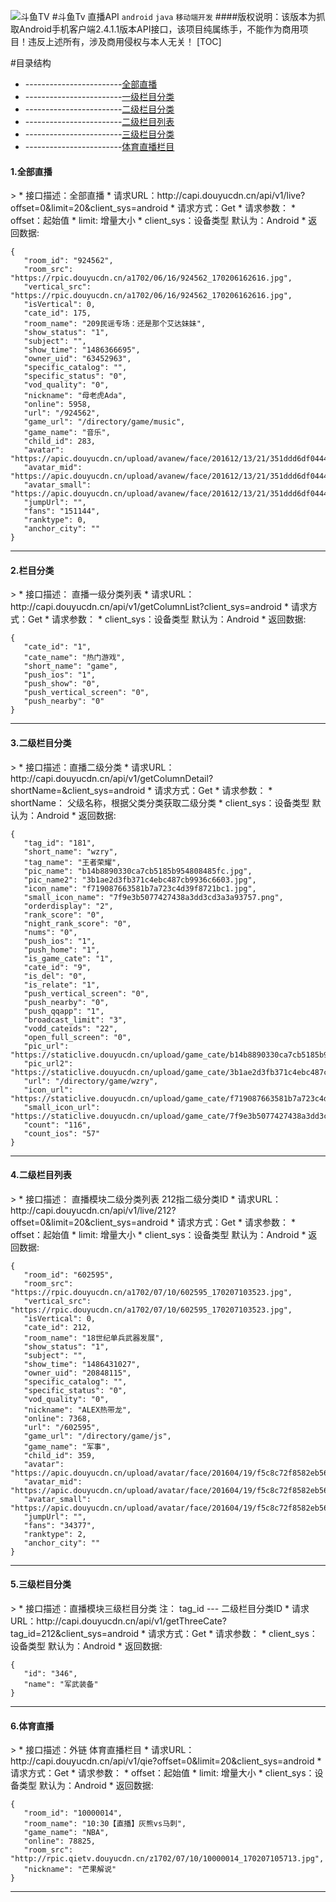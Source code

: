![斗鱼TV](https://staticlive.douyucdn.cn/upload/signs/201610291926483131.png)
#斗鱼Tv 直播API
 `android` `java` `移动端开发`
####版权说明：该版本为抓取Android手机客户端2.4.1.1版本API接口，该项目纯属练手，不能作为商用项目！违反上述所有，涉及商用侵权与本人无关！
[TOC]

#目录结构
>
 * ------------------------[全部直播](#2.0.2)
 * ------------------------[一级栏目分类](#2.0.1)
 * ------------------------[二级栏目分类](#2.0.3)
 * ------------------------[二级栏目列表](#2.0.4)
 * ------------------------[三级栏目分类](#2.0.5)
 * ------------------------[体育直播栏目](#2.0.6)
 
 <h4 id="2.0.2">1.全部直播</h4>
>
* 接口描述：全部直播 
* 请求URL：http://capi.douyucdn.cn/api/v1/live?offset=0&limit=20&client_sys=android
* 请求方式：Get
* 请求参数：
*        offset：起始值
*        limit: 增量大小
*        client_sys：设备类型 默认为：Android
* 返回数据:

 ```
{
    "room_id": "924562",
    "room_src": "https://rpic.douyucdn.cn/a1702/06/16/924562_170206162616.jpg",
    "vertical_src": "https://rpic.douyucdn.cn/a1702/06/16/924562_170206162616.jpg",
    "isVertical": 0,
    "cate_id": 175,
    "room_name": "209民谣专场：还是那个艾达妹妹",
    "show_status": "1",
    "subject": "",
    "show_time": "1486366695",
    "owner_uid": "63452963",
    "specific_catalog": "",
    "specific_status": "0",
    "vod_quality": "0",
    "nickname": "母老虎Ada",
    "online": 5958,
    "url": "/924562",
    "game_url": "/directory/game/music",
    "game_name": "音乐",
    "child_id": 283,
    "avatar": "https://apic.douyucdn.cn/upload/avanew/face/201612/13/21/351ddd6df0444bd93a71ac122a6d11bc_big.jpg",
    "avatar_mid": "https://apic.douyucdn.cn/upload/avanew/face/201612/13/21/351ddd6df0444bd93a71ac122a6d11bc_middle.jpg",
    "avatar_small": "https://apic.douyucdn.cn/upload/avanew/face/201612/13/21/351ddd6df0444bd93a71ac122a6d11bc_small.jpg",
    "jumpUrl": "",
    "fans": "151144",
    "ranktype": 0,
    "anchor_city": ""
}
 ```
 ---

<h4 id="2.0.1">2.栏目分类</h4>
>
* 接口描述： 直播一级分类列表
* 请求URL：http://capi.douyucdn.cn/api/v1/getColumnList?client_sys=android
* 请求方式：Get
* 请求参数：
*        client_sys：设备类型 默认为：Android
* 返回数据:

 ```
{
    "cate_id": "1",
    "cate_name": "热门游戏",
    "short_name": "game",
    "push_ios": "1",
    "push_show": "0",
    "push_vertical_screen": "0",
    "push_nearby": "0"
}
 ```
 ---
 <h4 id="2.0.3">3.二级栏目分类</h4>
>
* 接口描述：直播二级分类
* 请求URL：http://capi.douyucdn.cn/api/v1/getColumnDetail?shortName=&client_sys=android
* 请求方式：Get
* 请求参数：
*        shortName： 父级名称，根据父类分类获取二级分类
*        client_sys：设备类型 默认为：Android
* 返回数据:

 ```
{
    "tag_id": "181",
    "short_name": "wzry",
    "tag_name": "王者荣耀",
    "pic_name": "b14b8890330ca7cb5185b954808485fc.jpg",
    "pic_name2": "3b1ae2d3fb371c4ebc487cb9936c6603.jpg",
    "icon_name": "f719087663581b7a723c4d39f8721bc1.jpg",
    "small_icon_name": "7f9e3b5077427438a3dd3cd3a3a93757.png",
    "orderdisplay": "2",
    "rank_score": "0",
    "night_rank_score": "0",
    "nums": "0",
    "push_ios": "1",
    "push_home": "1",
    "is_game_cate": "1",
    "cate_id": "9",
    "is_del": "0",
    "is_relate": "1",
    "push_vertical_screen": "0",
    "push_nearby": "0",
    "push_qqapp": "1",
    "broadcast_limit": "3",
    "vodd_cateids": "22",
    "open_full_screen": "0",
    "pic_url": "https://staticlive.douyucdn.cn/upload/game_cate/b14b8890330ca7cb5185b954808485fc.jpg",
    "pic_url2": "https://staticlive.douyucdn.cn/upload/game_cate/3b1ae2d3fb371c4ebc487cb9936c6603.jpg",
    "url": "/directory/game/wzry",
    "icon_url": "https://staticlive.douyucdn.cn/upload/game_cate/f719087663581b7a723c4d39f8721bc1.jpg",
    "small_icon_url": "https://staticlive.douyucdn.cn/upload/game_cate/7f9e3b5077427438a3dd3cd3a3a93757.png",
    "count": "116",
    "count_ios": "57"
}
 ```
 ---
 <h4 id="2.0.4">4.二级栏目列表</h4>
>
* 接口描述： 直播模块二级分类列表  212指二级分类ID
* 请求URL：http://capi.douyucdn.cn/api/v1/live/212?offset=0&limit=20&client_sys=android
* 请求方式：Get
* 请求参数：
*        offset：起始值
*        limit: 增量大小
*        client_sys：设备类型 默认为：Android
* 返回数据:

 ```
{
    "room_id": "602595",
    "room_src": "https://rpic.douyucdn.cn/a1702/07/10/602595_170207103523.jpg",
    "vertical_src": "https://rpic.douyucdn.cn/a1702/07/10/602595_170207103523.jpg",
    "isVertical": 0,
    "cate_id": 212,
    "room_name": "18世纪单兵武器发展",
    "show_status": "1",
    "subject": "",
    "show_time": "1486431027",
    "owner_uid": "20848115",
    "specific_catalog": "",
    "specific_status": "0",
    "vod_quality": "0",
    "nickname": "ALEX热带龙",
    "online": 7368,
    "url": "/602595",
    "game_url": "/directory/game/js",
    "game_name": "军事",
    "child_id": 359,
    "avatar": "https://apic.douyucdn.cn/upload/avatar/face/201604/19/f5c8c72f8582eb56a375385a2ecebd17_big.jpg",
    "avatar_mid": "https://apic.douyucdn.cn/upload/avatar/face/201604/19/f5c8c72f8582eb56a375385a2ecebd17_middle.jpg",
    "avatar_small": "https://apic.douyucdn.cn/upload/avatar/face/201604/19/f5c8c72f8582eb56a375385a2ecebd17_small.jpg",
    "jumpUrl": "",
    "fans": "34377",
    "ranktype": 2,
    "anchor_city": ""
}
 ```
 ---
  <h4 id="2.0.5">5.三级栏目分类</h4>
>
* 接口描述：直播模块三级栏目分类  注：  tag_id --- 二级栏目分类ID
* 请求URL：http://capi.douyucdn.cn/api/v1/getThreeCate?tag_id=212&client_sys=android
* 请求方式：Get
* 请求参数：
*        client_sys：设备类型 默认为：Android
* 返回数据:

 ```
{
    "id": "346",
    "name": "军武装备"
}
 ```
 ---
 <h4 id="2.0.6">6.体育直播</h4>
>
* 接口描述：外链 体育直播栏目
* 请求URL：http://capi.douyucdn.cn/api/v1/qie?offset=0&limit=20&client_sys=android
* 请求方式：Get
* 请求参数：
*        offset：起始值
*        limit: 增量大小
*        client_sys：设备类型 默认为：Android
* 返回数据:

 ```
{
    "room_id": "10000014",
    "room_name": "10:30【直播】灰熊vs马刺",
    "game_name": "NBA",
    "online": 78825,
    "room_src": "http://rpic.qietv.douyucdn.cn/z1702/07/10/10000014_170207105713.jpg",
    "nickname": "芒果解说"
}
 ```
 ---
